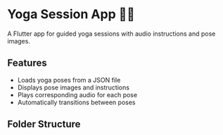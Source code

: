 # Yoga Session App 🧘‍♀️

A Flutter app for guided yoga sessions with audio instructions and pose images.

## Features
- Loads yoga poses from a JSON file
- Displays pose images and instructions
- Plays corresponding audio for each pose
- Automatically transitions between poses

## Folder Structure

